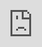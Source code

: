 ```yaml
---
layout: post
date:   2019-04-04
image: "/puerto_rico_now/images/decision_model/pixel_gif.gif"
title:  "Mapping Municipalities at Risk in Puerto Rico"
author: "Pauline Claramunt, Madeline Entrikin, Catlin Bone, and Tyrene Calvesbert"
---
```


>In September 20th in 2017 Hurricane María led to “the biggest failure of American disaster response since Hurricane Katrina struck New Orleans and the Gulf Coast in 2005.” -Daniel Farber (2018) 

![Puerto Rico](/puerto_rico_now/images/decision_model/pixel_gif.gif)
Data Source: Aerial Image ESRI 2017
&nbsp;

<p>
Last September on 2017, Puerto Rico was hit by a category 4 hurricane leaving unprecedented devastation, revealing a deeper crisis, not only economical but highlighting a combination of factors from the physical, social and spatial vulnerabilities that place Puerto Ricans in constant climate risk.The island of Puerto Rico measures 100 x 35 miles approximately with a population that rounds to 3.3 million in 2017 all which experienced a full black-out for months due to wiping out of the central infrastructure be it electrical, water, telecommunications or transportation. Also, the death toll product after the hurricane extended to thousands, public schools have closed, health administration has decreased, and the lack of emergency preparedness and limited resources are constantly threatening local capacity from communities to institutions to respond swiftly.
  
  
Moreover, Puerto Rico suffered from a lack of effective and immediate response to this catastrophe, with shared responsibilities from the Central Puerto Rican government to the Federal government along with the disparate deployment of the Federal Emergency Management Agency (FEMA) when compared with past events.  This catastrophe starts shifting from a natural one to a human-made disaster marking the pertinence of investigating and mapping municipalities at risk.
</p>

**Puerto Rico´s increasing Debt & Shrinking Population**
<div class="iframe-column">
  <iframe src="https://cdn.knightlab.com/libs/juxtapose/latest/embed/index.html?uid=bbabcf06-9213-11e9-b9b8-0edaf8f81e27" style="position:absolute;top:0;left:0;width:100%;height:100%;" frameborder="0"></iframe>
Source:Banco de Municipio 2017 
</div>
<p>
Hurricane María also resurfaced an economic crisis and population loss that has been building up since 2006 as seen in the line-graphs.Before the hurricane,  Puerto Rico was experiencing decades of economic constraints at multiple levels that lead the island default multiple times creating  a debt load of $74 billion dollars-- systematically crunchy livelihood opportunities. Now the crippling territory is forced to deal simultaneously with the so-called public debt and the reconstruction of the country.   
</p>

<div class="iframe-column">
  <iframe src="https://cdn.knightlab.com/libs/juxtapose/latest/embed/index.html?uid=9e7be2dc-9212-11e9-b9b8-0edaf8f81e27" style="position:absolute;top:0;left:0;width:100%;height:100%;" frameborder="0"></iframe>
Source:US Census 2017
</div>
<p>
In addition to the financial troubles , Puerto Rico has experienced a consistent loss in population, which has been  exacerbated  after the catastrophes and the unbearable living conditions for some. These two conditions when overlapped with other events in a timeline start to inform that the past eleven years Puerto Rico has been under socio economic distress while adjusting under an unbalanced realities like decrease in labor force and job opportunities, increase in the prices of products and services, contractions in social programs and accessibility for any special aid. 
</p>
<p>
Yet, there are many socio-economic consequences related to the shrinkage of population and financial turmoil conditions nonetheless these are not equally distributed throughout the island given that Puerto Rico has seventy-eight municipalities (mapped below) suggesting that localized action has to be a core strategy and a closer look to these municipal boundaries is relevant. 
</p>
&nbsp;

#### **What municipalities in Puerto Rico are at most risk in the event of another hurricane?**
![Puerto Rico](/puerto_rico_now/images/decision_model/PRMAP_path.jpg)
Source: Puerto Rico municipal map, 2018 by authors of the post. Red line is the path of Hurricane Maria’s eye, NOA.
&nbsp;

<p>
For instance it is noticeable by re-plotting the path of the hurricane that fithteen municipalites have been directly struck by the “eye”of the hurricane. However, given the federal and island government’s inadequate response and the importance of municipalities in addressing local emergencies the project explores the physical and social vulnerability of all municipalities. 
</p>
<p>
In order to have a better idea of the Island and to further understand the geography and its municipalities is important to highlight that the seventy-eight municipalities have various geographical conditions, from coastal to inland and from rural to urban areas in addition to having  two separate municipal-islands Culebra and Vieques. Therefore using municipalities as a unit of study has constraints and difficult the creation of a baseline for comparing all municipalities at once since they vary not only in territory extension but also have diverse socio-economic conditions. However, acknowledging that municipalities are the second layer of governance (reflecting to an extent the central one) and at the same time are subjected to the “State” and Federal laws of the United States also marks a reason to study them. Furthermore, municipalities as localities, have become important arenas for decision-making, their role has had a pendulum effect during Puerto Rico's planning and management of the urban fabric indicating their importance as a departing point to look at.
</p>
&nbsp;

#### **Mapping Municipalities at risk in Puerto Rico**
&nbsp;
>"Disasters are sometimes considered external shocks, but disaster risk results from the complex interaction between development processes that generate conditions of exposure, vulnerability and hazard. Disaster risk is therefore considered as the combination of the severity and frequency of a hazard, the numbers of people and assets exposed to the hazard, and their vulnerability to damage."(UNISDR, 2015a)
&nbsp;

![Puerto Rico](/puerto_rico_now/images/decision_model/SOS_PR.jpg)
Source: Local pres - Humacao, Las María. 2017
&nbsp;

<p>
Due to the identified importance of municipalities to the ability of communities to survive disasters, the project cross-reference physical and social vulnerability highlighting Municipalities at most risk in the event of another hurricane. This project develops a decision model utilizing social and physical vulnerability metrics that are first mapped individually and afterwards added into one final model to render a digital map showing a higher risk for municipalities together with other possible impact in their capacity to recover in the event of another hurricane.


By acknowledging the definition of disaster risk , which is expressed as the likelihood of loss of life, injury or destruction and damage from a disaster in a given period of time (UNISDR, 2015.) This project incorporates social vulnerability aspects including sensitivity and adaptive capacity of communities, along with physical vulnerability including exposure to hazards as landslides and flooding, and housing individual assistance related to the ongoing impact of Hurricane María. The following diagram illustrates the metrics considered in a decision model to determine municipalities at risk.
</p>
&nbsp;

![Puerto Rico](/puerto_rico_now/images/decision_model/Risk_Muni_v3.jpg)
&nbsp;


#### **Mapping Social Vulnerability at a Municipal level**

<img src="/puerto_rico_now/images/decision_model/social_vulnerability_GIF.gif" class="full-img">
&nbsp;
Data Source: Banco de Municipio, 2017 and US Census 2017.
&nbsp;
&nbsp;
<p>
The social vulnerability indicators are based on demographics and socioeconomic factors, including the change in population between 2013 and 2017. The metrics included have been recognized as relevant to determine social vulnerability in Puerto Rico. However, this model could be more extensive and include more specific indicators.The maps showed represent unweighted scores, meaning that population loss, debt and demographic metrics are equally weighted. While at the same time three maps are presented prioritizing each of the metrics illustrating multiple combinations of vulnerability therefore a way to understand multiple lenses of risk.   
</p>
&nbsp;

#### **Mapping Physical Vulnerability at a Municipal level**
&nbsp;
<img src="/puerto_rico_now/images/decision_model/unweighted_physical.jpg" class="full-img">
&nbsp;
Data Source: FEMA 2017
&nbsp;
&nbsp;
<p>
The Physical vulnerability considers environmental conditions and registered impacts on the housing stock retrieved by using FEMA’s Individual assistance information and existing datasets from the build environment. The analysis considers “municipios” as a primary unit given the recopilated information is quantified at this level of governance. An existent social vulnerability index (SVI) for Puerto Rico developed in 2017 was revised, but as it is based on census tracts is not transferable to our study. This difference between census tracts and municipios is relevant because municipios are in charge until this moment of implementing and coordinating local acton plans also marking the as key players in the provision of services and resilience efforts for the communities. 
</p>
&nbsp;

#### **Building a Decision Model: Social Vulnerability + Physical Vulnerability**
&nbsp;
<img src="/puerto_rico_now/images/decision_model/final_combined_gif.gif" class="full-img">
&nbsp;
Data Source: Data Source: Banco de Municipio, 2017,  US Census 2017, FEMA 2017.
&nbsp;
&nbsp;

<p>
After identifying and mapping physical and social vulnerability indicators that further inform the current status of municipalities in Puerto Rico, the project performs a decision model that combines these two approaches by visualizing municipalities that are at most risk and vulnerable in the case of another climate event. The decision model shows three alternatives to identify municipalities at risk, first prioritizing social vulnerability, second prioritizing physical vulnerability and finally an unweighted map in which both physical and social indicators have the same weight. 
</p>
&nbsp;

#### **Identifying municipalities that are at most risk in the event of another climate event**
&nbsp;
<img src="/puerto_rico_now/images/decision_model/PRMAP.jpg" class="full-img">
&nbsp;
Decision Model Results
&nbsp;
&nbsp;

<p>
The results of the analysis of Social and Physical vulnerability at a municipal level throughout a combined layer decision model marks that the municipalities of Yabucoa, Canóvanas, Comerío, Utuado, Juncos, and Naguabo are consistently ranking high scores. The scores suggest that significant conditions of vulnerability are in place signaling their risk to be able to recover at the moment and in future climate events. These identified municipalities could serve as case studies for further research and a starting point for any program or effort that offers extra aid or support that will come in the future. By identifying these five municipalities it can be argued that all the geographic conditions found in Puerto Rico are at stake since these five municipalities are from either the inner central mountainous region, coastal part or at the urban denser peripheries.
</p> 
<p> 
In general Hurricane Maria revealed that the mitigation plans against hazards in Puerto Rico are not uniform, which makes it difficult for some of the municipalities to request and receive funds to finance the projects that could place them in a better position in regard of managing future emergencies. The mitigation plan is a document generated by the municipal government of Puerto Rico. Out of the five municipalities three (Utuado, Yabucoa and Comerío) have already been chosen by Puerto Rico’s Planning Board to provide support in reviewing and updating their mitigation plans (Alvarado,2019).
</p>

>The results of the analysis of Social and Physical vulnerability at a municipal level throughout a combined layer decision model marks that the municipalities of Yabucoa, Canóvanas, Comerío, Utuado, Juncos, and Naguabo are consistently high scored. These findings suggest that significant condition of risk are in place which requires immediate attention.
&nbsp;

#### **Snapshots to Municipalities**

<p float="left">
  <img src="/puerto_rico_now/images/decision_model/Yabucoa.gif" width="420" />
  <img src="/puerto_rico_now/images/decision_model/Yabucoa.jpg" width="220" /> 
</p> 

<p>
September 20. 6:15 a.m. It is the official time in which hurricane Maria, category 4 on the Saffir-Simpson scale, enters through Yabucoa. This is a southeastern town with ten barrios: Aguacate, Calabaza, Camino Nuevo, Guayabota, Jácana, Juan Marín, Limones, Playa, Pueblo, and Tejas. This area is known for its farmers and agricultural lands-- mostly produces plantains all heavily affected by the storm(3,000 to 4,000 acres of plantains were destroyed.)

[Read more about Yabucoa after María](https://www.usatoday.com/story/news/2018/03/11/yabucoa-puerto-rico-ground-zero-hurricane-maria-long-road-ahead-recovery/393118002/) 
</p>

&nbsp;
<p float="left">
  <img src="/puerto_rico_now/images/decision_model/canovanas_gif.gif" width="420" /> 
  <img src="/puerto_rico_now/images/decision_model/Canovanas.jpg" width="220" />
&nbsp;
</p>

<p>
Canóvanas is located in the northeastern region including six barrios; Canóvanas
Canóvanas barrio-pueblo, Cubuy, Hato Puerco, Lomas, and Torrecilla Alta. Since 2004, and based on law 1-2001,  19 communities in Canóvanaswere designated as Special Communities  (Comunidades especiales) in Puerto Rico to address high levels of poverty and lack of resources and opportunities.Floods are typical during the storm season, between June and November. Most flat areas are subject to occasional flooding and flood-prone alluvial valley of the Río Grande de Loíza and its main tributaries, the Río Canóvanas and Río Canovanillas.

According to local news and FEMA Canóvanas has the third-worst housing damages on the island, And yet, it is one of the towns with the largest number of housing units with unattended needs, according to municipal documents.

[Read more about Canóvanas after María](https://www.nbcnews.com/storyline/puerto-rico-crisis/year-after-hurricane-maria-puerto-ricans-rebuild-amid-setbacks-n907086) 

[and more](http://www.cdbg-dr.pr.gov/wp-content/uploads/ponencias/2018-03-13_Ponencia_Mun.%20Canovanas-Enmendada.pdf) 
</p>

<p float="left">
  <img src="/puerto_rico_now/images/decision_model/Comeri0.gif" width="420" /> 
  <img src="/puerto_rico_now/images/decision_model/Comerio.jpg" width="220" />
&nbsp;
</p>

<p>
Comerío is located in the center-eastern region of the island and know for it closeness to the Río La Plata and by it mountainous region bot condition became a natural hazard since the river swelled by more than 60 feet causing inundation and landslides.

[Read more about Comerío after María](https://www.eenews.net/special_reports/in_the_dark/stories/1060078077) 

[and more](https://www.washingtonpost.com/national/exodus-from-puerto-rico-grows-as-island-struggles-to-rebound-from-hurricane-maria/2018/03/06/b2fcb996-16c3-11e8-92c9-376b4fe57ff7_story.html?noredirect=on&utm_term=.8681bea87ae3) 

[and more](https://www.nytimes.com/2018/03/20/opinion/hurricane-maria-puerto-rico.html) 

[VIDEO](https://www.youtube.com/watch?v=bHiPniuNFmw) 
</p> 

<p float="left">
  <img src="/puerto_rico_now/images/decision_model/Utuad0.gif" width="420" />
  <img src="/puerto_rico_now/images/decision_model/Utuado.jpg" width="220" />
</p>
<p align="left">
Utuado is located in the central mountainous region of the island known as La Cordillera Central provoking massive landslides and downed trees that blocked the accessibility for the whole town for weeks. Utuado is also under a critical situation not only by nature but also because man made hazards as the  unmaintained the reservoirs of Dos Bocas has not been cleaned in decades hindering it capacity to retain water. Almost everything got washed out or covered with dirt when the combination of storm rain, full reservoir and destruction went out of control for the rural communities.

[Read more about Utuado after María- VIDEO-](https://www.youtube.com/watch?v=6f4fkAzTNTg) 

[VIDEO 1](https://www.youtube.com/watch?v=QorYhlj_oaA) 

[VIDEO 2](https://www.youtube.com/watch?v=sXAio4AcoYU) 
</p>
                       
<p float="left">
  <img src="/puerto_rico_now/images/decision_model/Juncos.gif" width="420" />
  <img src="/puerto_rico_now/images/decision_model/Juncos.jpg" width="220" /> 
</p>

<p>
Juncos is located in the eastern central region of the island, including ten barrios: Caimito,
Ceiba Norte, Ceiba Sur, Gurabo Abajo, Gurabo Arriba, Juncos barrio-pueblo, Lirios, Mamey
Valenciano Abajo, and Valenciano Arriba. Since 2004, and based on law 1-2001,  8 communities in Juncos were designated as Special Communities  (Comunidades especiales) in Puerto Rico to address high levels of poverty and lack of resources and opportunities; Flores, Santana 1 in Ceiba Norte, Canta Gallo, El Caracol, La Cuesta, Sector El Mangó, La Hormiga, Lirios Dorados, Hoyo Hondo
Rosalía, Sector El Mangó. Juncos was declared a disaster area by the passage of Irma and María aggravated the situation to worst conditions since it  triggered numerous landslides. Juncos reported more than 1,000 people without roofs. At the same time this town reported problems of access to drinking water, gasoline, diesel and electricity, affected by landslides, floods and the fall of a large part of the power line that keeps almost 50 percent of its residents without electricity.

Based on local news the most affected sectors of Juncos were; La Placita, La Coroza, Mamey, Jacaranda, Mango (sectors Campo Alegre and Rosalia), Valenciano Arriba and Valenciano Abajo, as well as highways PR-198, PR-183, PR-185 and PR-919.


[Read more about Juncos after María](https://www.primerahora.com/noticias/gobierno-politica/nota/porjuncostambienpasoelhuracan-1251637/) 


[and more](https://www.washingtonpost.com/national/hot-isolated-and-running-out-of-supplies-parts-of-puerto-rico-near-desperation/2017/09/24/7f3bcc78-a139-11e7-b14f-f41773cd5a14_story.html?utm_term=.4a4befd8694c) 


[and more](https://huracanmaria.elnuevodia.com/2017/municipio/juncos/) 
</p>

<p float="left">
  <img src="/puerto_rico_now/images/decision_model/Naguab0.gif" width="420" /> 
  <img src="/puerto_rico_now/images/decision_model/Naguabo.jpg" width="220" />
</p>
<p>
Naguabo is located in the southeast region of Puerto Rico.Since 2004, and based on law 1-2001,  9 barrios in  Naguabo were designated as Special Communities  (Comunidades especiales) in Puerto Rico to address high levels of poverty and lack of resources and opportunities; Relámpago, Río barrio, Santiago y Lima barrio, Daguao barrio, La Florida, Casco Urbano in barrio-pueblo, Húcares, Maizales, and Río Blanco. This town is known for it closesness  to the tropical forest El Yunque to the extent that the town known as “El Pueblo de los Enchumbaos” in eglish “The Town of the Drenched Ones”  given the amount of rivers and streams it contains, in addition to the amount of rain it receives constantly. 
  
[Read more about Naguabo after María](https://www.washingtonpost.com/graphics/2018/national/a-year-after-hurricane-maria-a-puerto-rican-town-is-still-in-upheaval/?utm_term=.52c1f4084354) 
</p>
&nbsp;
&nbsp;
&nbsp;
&nbsp;
&nbsp;

#### **References**

1. El Nuevo Día (2016, September 21) Colapso total del sistema de la AEE en Puerto Rico. Accessed September 22, 2016.
https://www.nesdis.noaa.gov/content/noaa-satellite-imagery-hurricane-jose-and-maria

2. Farber, D. A. (2018). Response and Recovery after Maria: Lessons for Disaster Law and Policy.
Retrieved from https://papers.ssrn.com/abstract=3174466

3. Acevedo, N. (2018, September 18). A year after Hurricane Maria, Puerto Ricans rebuild amid setbacks. A Year after Hurricane Maria, Puerto RIcans Rebuild amid Setbacks. Retrieved from https://www.nbcnews.com/storyline/puerto-rico-crisis/year-after-hurricane-maria-puerto-ricans-rebuild-amid-setbacks-n907086

4. Alvarado León, G. (2019, June 2). Los municipios actualizan sus planes de mitigación. El Nuevo Dia. Retrieved from https://www.elnuevodia.com/noticias/locales/nota/losmunicipiosactualizansusplanesdemitigacion-2497113/

5. Bauzá, N. (2017, September 28). La comunidad en Punta Santiago sobrevive unida. El Nuevo Dia. Retrieved from https://www.elnuevodia.com/noticias/locales/nota/lacomunidadenpuntasantiagosobreviveunida-2361115/

6. Instituto de Estadísticas crea sección para facilitar datos sobre huracán María. (2017, October 5). Retrieved June 27, 2019, from Mi Puerto Rico Verde website: https://www.miprv.com/instituto-de-estadisticas-crea-seccion-para-facilitar-datos-sobre-huracan-maria/


